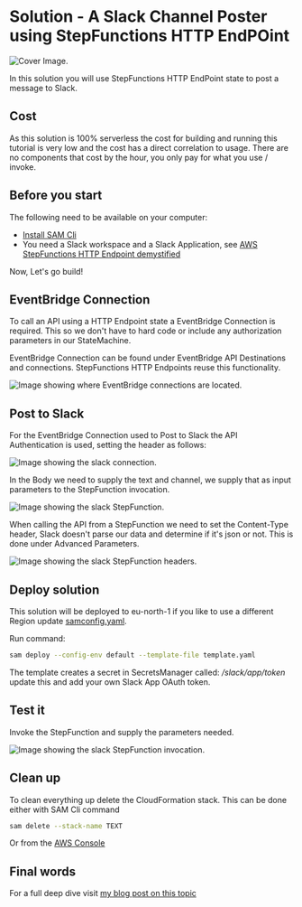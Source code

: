 # Solution - A Slack Channel Poster using StepFunctions HTTP EndPOint

![Cover Image.](images/cover-image.png)

In this solution you will use StepFunctions HTTP EndPoint state to post a message to Slack.

## Cost

As this solution is 100% serverless the cost for building and running this tutorial is very low and the cost has a direct correlation to usage. There are no components that cost by the hour, you only pay for what you use / invoke.

## Before you start

The following need to be available on your computer:

* [Install SAM Cli](https://docs.aws.amazon.com/serverless-application-model/latest/developerguide/install-sam-cli.html)
* You need a Slack workspace and a Slack Application, see [AWS StepFunctions HTTP Endpoint demystified](https://jimmydqv.com/stepfunctions-http-api/index.html)

Now, Let's go build!

## EventBridge Connection

To call an API using a HTTP Endpoint state a EventBridge Connection is required. This so we don't have to hard code or include any authorization parameters in our StateMachine.

EventBridge Connection can be found under EventBridge API Destinations and connections. StepFunctions HTTP Endpoints reuse this functionality.

![Image showing where EventBridge connections are located.](images/eb-connections.png)

## Post to Slack

For the EventBridge Connection used to Post to Slack the API Authentication is used, setting the header as follows:

![Image showing the slack connection.](images/slack-connection.png)

In the Body we need to supply the text and channel, we supply that as input parameters to the StepFunction invocation.

![Image showing the slack StepFunction.](images/slack-post-config.png)

When calling the API from a StepFunction we need to set the Content-Type header, Slack doesn't parse our data and determine if it's json or not. This is done under Advanced Parameters.

![Image showing the slack StepFunction headers.](images/slack-post-headers.png)

## Deploy solution

This solution will be deployed to eu-north-1 if you like to use a different Region update  [samconfig.yaml](samconfig.yaml).

Run command:

``` bash
sam deploy --config-env default --template-file template.yaml 
```

The template creates a secret in SecretsManager called: _/slack/app/token_ update this and add your own Slack App OAuth token.

## Test it

Invoke the StepFunction and supply the parameters needed.

![Image showing the slack StepFunction invocation.](images/slack-post-invocation.png)

## Clean up

To clean everything up delete the CloudFormation stack. This can be done either with SAM Cli command

``` bash
sam delete --stack-name TEXT
```

Or from the [AWS Console](https://eu-west-1.console.aws.amazon.com/cloudformation/home?region=eu-north-1#/stacks)

## Final words

For a full deep dive visit [my blog post on this topic](https://jimmydqv.com/serverless-redirect/index.html)